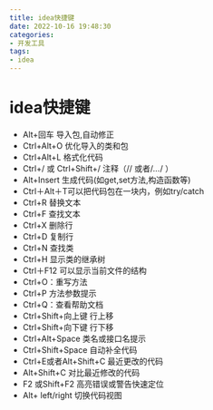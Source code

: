 ```yaml
---
title: idea快捷键
date: 2022-10-16 19:48:30
categories:
- 开发工具
tags:
- idea
---
```


# idea快捷键

- Alt+回车 导入包,自动修正
- Ctrl+Alt+O 优化导入的类和包
- Ctrl+Alt+L  格式化代码
- Ctrl+/ 或 Ctrl+Shift+/  注释（// 或者/*...*/ ）
- Alt+Insert 生成代码(如get,set方法,构造函数等)
- Ctrl＋Alt＋T可以把代码包在一块内，例如try/catch
- Ctrl+R 替换文本
- Ctrl+F 查找文本
- Ctrl+X 删除行
- Ctrl+D 复制行
- Ctrl+N  查找类
- Ctrl+H 显示类的继承树
- Ctrl＋F12 可以显示当前文件的结构
- Ctrl+O：重写方法
- Ctrl+P 方法参数提示
- Ctrl+Q：查看帮助文档
- Ctrl+Shift+向上键 行上移
- Ctrl+Shift+向下键 行下移
- Ctrl+Alt+Space 类名或接口名提示
- Ctrl+Shift+Space 自动补全代码
- Ctrl+E或者Alt+Shift+C 最近更改的代码
- Alt+Shift+C 对比最近修改的代码
- F2 或Shift+F2 高亮错误或警告快速定位
- Alt+ left/right 切换代码视图